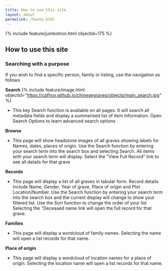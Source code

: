 ```yaml
---
title: How to use this site
layout: about
permalink: /howto.html
---
```

{% include feature/jumbotron.html objectid=175 %}

## How to use this site

### Searching with a purpose ###
If you wish to find a specific person, family or listing, use the navigation as follows

**Search**
{% include feature/image.html objectid="https://cafhov.github.io/chinesegraves/objects/main_search.jpg" %}
- This key Search function is available on all pages. 
It will search all metadata fields and display a summarised list of item information.
Open Search Options to learn advanced search options

**Browse**
- This page will show headstone images of all graves showing labels for Names, dates, places of origin.
Use the Search function by entering your search term into the search box and selecting Search.
All items with your search term will display.
Select the "View Full Record" link to see all details for that grave

**Records**
- This page will display a list of all graves in tabular form. Record details include Name, Gender, Year of grave, Place of origin and Plot Location/Number.
Use the Search function by entering your search term into the search box and the current display will change to show your filtered list.
Use the Sort function to change the order of your list
Selecting the "Deceased name link will open the full record for that grave.
	
**Families**
- This page will display a wordcloud of family names.
Selecting the name will open a list records for that name.
	
**Place of origin**
- This page will display a wordcloud of location names for a place of origin.
Selecting the location name will open a list records for that name.
